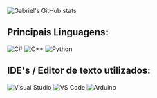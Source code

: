 ![Gabriel's GitHub stats](https://github-readme-stats.vercel.app/api?username=galvaocs&show_icons=true&theme=jolly)

<h2>Principais Linguagens:</h2>

![C#](https://img.shields.io/badge/c%23-000000.svg?style=for-the-badge&logo=c-sharp&logoColor=5C2D91)
![C++](https://img.shields.io/badge/c++-000000.svg?style=for-the-badge&logo=c%2B%2B&logoColor=0078D4)
![Python](https://img.shields.io/badge/Python-000000?style=for-the-badge&logo=python&logoColor=FFD43B)

<h2>IDE's / Editor de texto utilizados:</h2>

![Visual Studio](https://img.shields.io/badge/Visual_Studio-000000?style=for-the-badge&logo=visual%20studio&logoColor=5C2D91)
![VS Code](https://img.shields.io/badge/Visual_Studio_Code-000000?style=for-the-badge&logo=visual%20studio%20code&logoColor=0078D4)
![Arduino](https://img.shields.io/badge/Arduino_IDE-000000?style=for-the-badge&logo=arduino&logoColor=00979D)

<!--
**gbbgalvao/gbbgalvao** is a ✨ _special_ ✨ repository because its `README.md` (this file) appears on your GitHub profile.

Here are some ideas to get you started:

- 🔭 I’m currently working on ...
- 🌱 I’m currently learning ...
- 👯 I’m looking to collaborate on ...
- 🤔 I’m looking for help with ...
- 💬 Ask me about ...
- 📫 How to reach me: ...
- 😄 Pronouns: ...
- ⚡ Fun fact: ...
-->
